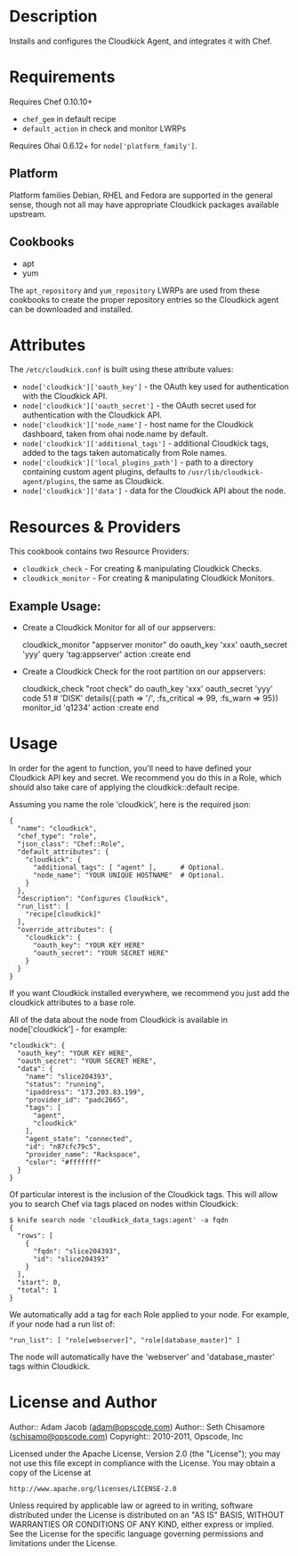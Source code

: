 Description
===========

Installs and configures the Cloudkick Agent, and integrates it with Chef.

Requirements
============

Requires Chef 0.10.10+

* `chef_gem` in default recipe
* `default_action` in check and monitor LWRPs

Requires Ohai 0.6.12+ for `node['platform_family']`.

Platform
--------

Platform families Debian, RHEL and Fedora are supported in the general
sense, though not all may have appropriate Cloudkick packages
available upstream.

Cookbooks
---------

* apt
* yum

The `apt_repository` and `yum_repository` LWRPs are used from these
cookbooks to create the proper repository entries so the Cloudkick
agent can be downloaded and installed.

Attributes
==========

The `/etc/cloudkick.conf` is built using these attribute values:

* `node['cloudkick']['oauth_key']` - the OAuth key used for
  authentication with the Cloudkick API.
* `node['cloudkick']['oauth_secret']` - the OAuth secret used for
  authentication with the Cloudkick API.
* `node['cloudkick']['node_name']` - host name for the Cloudkick dashboard,
  taken from ohai node.name by default.
* `node['cloudkick']['additional_tags']` - additional Cloudkick tags,
  added to the tags taken automatically from Role names.
* `node['cloudkick']['local_plugins_path']` - path to a directory containing custom agent plugins,
  defaults to `/usr/lib/cloudkick-agent/plugins`, the same as Cloudkick.
* `node['cloudkick']['data']` - data for the Cloudkick API about the
  node.

Resources & Providers
=====================

This cookbook contains two Resource Providers:

* `cloudkick_check` - For creating & manipulating Cloudkick Checks.
* `cloudkick_monitor` - For creating & manipulating Cloudkick Monitors.

## Example Usage:

* Create a Cloudkick Monitor for all of our appservers:

    cloudkick_monitor "appserver monitor" do
      oauth_key 'xxx'
      oauth_secret 'yyy'
      query 'tag:appserver'
      action :create
    end

* Create a Cloudkick Check for the root partition on our appservers:

    cloudkick_check "root check" do
      oauth_key 'xxx'
      oauth_secret 'yyy'
      code 51 # 'DISK'
      details({:path => '/', :fs_critical => 99, :fs_warn => 95})
      monitor_id 'q1234'
      action :create
    end

Usage
=====

In order for the agent to function, you'll need to have defined your Cloudkick API key and secret.  We recommend you do this in a Role, which should also take care of applying the cloudkick::default recipe.

Assuming you name the role 'cloudkick', here is the required json:

    {
      "name": "cloudkick",
      "chef_type": "role",
      "json_class": "Chef::Role",
      "default_attributes": {
        "cloudkick": {
          "additional_tags": [ "agent" ],      # Optional.
          "node_name": "YOUR UNIQUE HOSTNAME"  # Optional.
        }
      },
      "description": "Configures Cloudkick",
      "run_list": [
        "recipe[cloudkick]"
      ],
      "override_attributes": {
        "cloudkick": {
          "oauth_key": "YOUR KEY HERE"
          "oauth_secret": "YOUR SECRET HERE"
        }
      }
    }

If you want Cloudkick installed everywhere, we recommend you just add the cloudkick attributes to a base role.

All of the data about the node from Cloudkick is available in node['cloudkick'] - for example:

    "cloudkick": {
      "oauth_key": "YOUR KEY HERE",
      "oauth_secret": "YOUR SECRET HERE",
      "data": {
        "name": "slice204393",
        "status": "running",
        "ipaddress": "173.203.83.199",
        "provider_id": "padc2665",
        "tags": [
          "agent",
          "cloudkick"
        ],
        "agent_state": "connected",
        "id": "n87cfc79c5",
        "provider_name": "Rackspace",
        "color": "#fffffff"
      }
    }

Of particular interest is the inclusion of the Cloudkick tags.  This will allow you to search Chef via tags placed on nodes within Cloudkick:

    $ knife search node 'cloudkick_data_tags:agent' -a fqdn
    {
      "rows": [
        {
          "fqdn": "slice204393",
          "id": "slice204393"
        }
      ],
      "start": 0,
      "total": 1
    }

We automatically add a tag for each Role applied to your node.  For example, if your node had a run list of:

    "run_list": [ "role[webserver]", "role[database_master]" ]

The node will automatically have the 'webserver' and 'database_master' tags within Cloudkick.

License and Author
==================

Author:: Adam Jacob (<adam@opscode.com>)
Author:: Seth Chisamore (<schisamo@opscode.com>)
Copyright:: 2010-2011, Opscode, Inc

Licensed under the Apache License, Version 2.0 (the "License");
you may not use this file except in compliance with the License.
You may obtain a copy of the License at

    http://www.apache.org/licenses/LICENSE-2.0

Unless required by applicable law or agreed to in writing, software
distributed under the License is distributed on an "AS IS" BASIS,
WITHOUT WARRANTIES OR CONDITIONS OF ANY KIND, either express or implied.
See the License for the specific language governing permissions and
limitations under the License.
